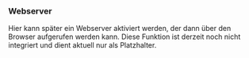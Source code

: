 ﻿### Webserver

Hier kann später ein Webserver aktiviert werden, der dann über den Browser aufgerufen werden kann. Diese Funktion ist derzeit noch nicht integriert und dient aktuell nur als Platzhalter.

